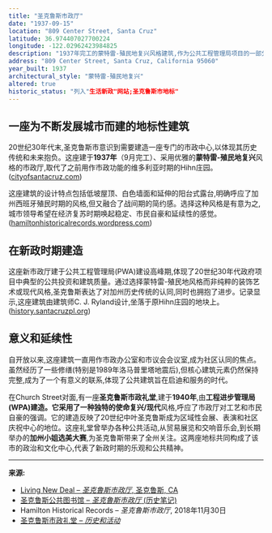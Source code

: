 ```yaml
---
title: "圣克鲁斯市政厅"
date: "1937-09-15"
location: "809 Center Street, Santa Cruz"
latitude: 36.974407027700224
longitude: -122.02962423984825
description: "1937年完工的蒙特雷-殖民地复兴风格建筑,作为公共工程管理局项目的一部分,圣克鲁斯市政厅标志着该市政府建筑的成熟和对公共建筑的重视。"
address: "809 Center Street, Santa Cruz, California 95060"
year_built: 1937
architectural_style: "蒙特雷-殖民地复兴"
altered: true
historic_status: "列入"生活新政"网站;圣克鲁斯市地标"
---
```


## 一座为不断发展城市而建的地标性建筑

20世纪30年代末,圣克鲁斯市意识到需要建造一座专门的市政中心,以体现其历史传统和未来抱负。这座建于**1937年**（9月完工）、采用优雅的**蒙特雷-殖民地复兴**风格的市政厅,取代了之前用作市政功能的维多利亚时期的Hihn庄园。([cityofsantacruz.com](https://www.cityofsantacruz.com/government/city-departments/parks-recreation/parks-beaches-open-spaces/parks/city-hall-gardens))

这座建筑的设计特点包括低坡屋顶、白色墙面和延伸的阳台式露台,明确呼应了加州西班牙殖民时期的风格,但又融合了战间期的简约感。选择这种风格是有意为之,城市领导希望在经济复苏时期唤起稳定、市民自豪和延续性的感觉。([hamiltonhistoricalrecords.wordpress.com](https://hamiltonhistoricalrecords.wordpress.com/2018/11/30/the-santa-cruz-city-hall/))

## 在新政时期建造

这座新市政厅建于公共工程管理局(PWA)建设高峰期,体现了20世纪30年代政府项目中典型的公共投资和建筑质量。通过选择蒙特雷-殖民地风格而非纯粹的装饰艺术或现代风格,圣克鲁斯表达了对加州历史传统的认同,同时也拥抱了进步。记录显示,这座建筑由建筑师C. J. Ryland设计,坐落于原Hihn庄园的地块上。([history.santacruzpl.org](https://history.santacruzpl.org/omeka/items/show/9457))

## 意义和延续性

自开放以来,这座建筑一直用作市政办公室和市议会会议室,成为社区认同的焦点。虽然经历了一些修缮(特别是1989年洛马普里塔地震后),但核心建筑元素仍然保持完整,成为了一个有意义的联系,体现了公共建筑旨在启迪和服务的时代。

在Church Street对面,有一座**圣克鲁斯市政礼堂**,建于**1940年**,由**工程进步管理局(WPA)**建造。它采用了一种独特的**使命复兴/现代**风格,呼应了市政厅对工艺和市民自豪的强调。它的建造反映了20世纪中叶圣克鲁斯成为区域性会展、表演和社区庆祝中心的地位。这座礼堂曾举办各种公共活动,从贸易展览和交响音乐会,到长期举办的**加州小姐选美大赛**,为圣克鲁斯带来了全州关注。这两座地标共同构成了该市的政治和文化中心,代表了新政时期的乐观和公共精神。

---

**来源:**  
- [Living New Deal – *圣克鲁斯市政厅*, 圣克鲁斯, CA](https://livingnewdeal.org/sites/santa-cruz-city-hall-santa-cruz-ca/)  
- [圣克鲁斯公共图书馆 – *圣克鲁斯市政厅* (历史笔记)](https://history.santacruzpl.org/omeka/items/show/9457)  
- Hamilton Historical Records – *圣克鲁斯市政厅*, 2018年11月30日  
- [圣克鲁斯市政礼堂 – *历史和活动*](https://en.wikipedia.org/wiki/Santa_Cruz_Civic_Auditorium)